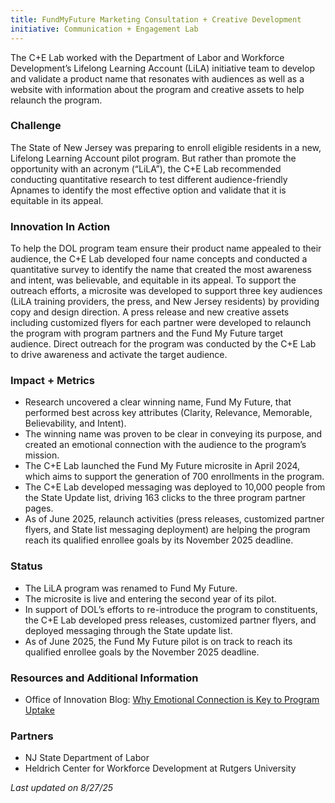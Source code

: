 ```yaml
---
title: FundMyFuture Marketing Consultation + Creative Development
initiative: Communication + Engagement Lab
---
```


The C+E Lab worked with the Department of Labor and Workforce Development’s Lifelong Learning Account (LiLA) initiative team to develop and validate a product name that resonates with audiences as well as a website with information about the program and creative assets to help relaunch the program. 

### Challenge

The State of New Jersey was preparing to enroll eligible residents in a new, Lifelong Learning Account pilot program. But rather than promote the opportunity with an acronym (“LiLA”), the C+E Lab recommended conducting quantitative research to test different audience-friendly Apnames to identify the most effective option and validate that it is equitable in its appeal.

### Innovation In Action

To help the DOL program team ensure their product name appealed to their audience, the C+E Lab developed four name concepts and conducted a quantitative survey to identify the name that created the most awareness and intent, was believable, and equitable in its appeal. To support the outreach efforts, a microsite was developed to support three key audiences (LiLA training providers, the press, and New Jersey residents) by providing copy and design direction. A press release and new creative assets including customized flyers for each partner were developed to relaunch the program with program partners and the Fund My Future target audience. Direct outreach for the program was conducted by the C+E Lab to drive awareness and activate the target audience.

### Impact \+ Metrics

* Research uncovered a clear winning name, Fund My Future, that performed best across key attributes (Clarity, Relevance, Memorable, Believability, and Intent).  
* The winning name was proven to be clear in conveying its purpose, and created an emotional connection with the audience to the program’s mission.  
* The C+E Lab launched the Fund My Future microsite in April 2024, which aims to support the generation of 700 enrollments in the program.  
* The C+E Lab developed messaging was deployed to 10,000 people from the State Update list, driving 163 clicks to the three program partner pages.  
* As of June 2025, relaunch activities (press releases, customized partner flyers, and State list messaging deployment) are helping the program reach its qualified enrollee goals by its November 2025 deadline.

### Status

* The LiLA program was renamed to Fund My Future.   
* The microsite is live and entering the second year of its pilot.  
* In support of DOL’s efforts to re-introduce the program to constituents, the C+E Lab developed press releases, customized partner flyers, and deployed messaging through the State update list.  
* As of June 2025, the Fund My Future pilot is on track to reach its qualified enrollee goals by the November 2025 deadline.

### Resources and Additional Information

* Office of Innovation Blog: [Why Emotional Connection is Key to Program Uptake](https://innovation.nj.gov/blog/2025-05-15-fundmyfuture/)

### Partners

* NJ State Department of Labor  
* Heldrich Center for Workforce Development at Rutgers University

*Last updated on 8/27/25*
